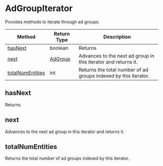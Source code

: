 # AdGroupIterator
Provides methods to iterate through ad groups.

|Method|Return Type|Description|
|-|-|-
[hasNext]('#hasNext}')|boolean|Returns <br />
[next]('#next}')|[AdGroup](./AdGroup)|Advances to the next ad group in this iterator and returns it.<br />
[totalNumEntities]('#totalNumEntities}')|int|Returns the total number of ad groups indexed by this iterator.<br />

<a name="#hasNext"></a>
## hasNext
Returns 


<a name="#next"></a>
## next
Advances to the next ad group in this iterator and returns it.


<a name="#totalNumEntities"></a>
## totalNumEntities
Returns the total number of ad groups indexed by this iterator.


